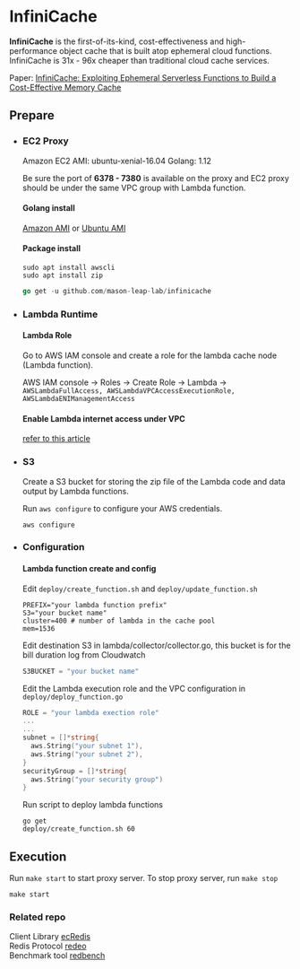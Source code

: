 # InfiniCache

**InfiniCache** is the first-of-its-kind, cost-effectiveness and high-performance object cache that is built atop ephemeral cloud functions. InfiniCache is 31x - 96x cheaper than traditional cloud cache services.

Paper: [InfiniCache: Exploiting Ephemeral Serverless Functions to Build a Cost-Effective Memory Cache](https://www.usenix.org/conference/fast20/presentation/wang-ao)

## Prepare
- ### EC2 Proxy

  Amazon EC2 AMI: ubuntu-xenial-16.04
  Golang: 1.12

  Be sure the port of **6378 - 7380** is available on the proxy and EC2 proxy should be under the same VPC group with Lambda function.

  #### Golang install

  [Amazon AMI](https://hackernoon.com/deploying-a-go-application-on-aws-ec2-76390c09c2c5) or [Ubuntu AMI](https://tecadmin.net/install-go-on-ubuntu/)  

  #### Package install

  ```shell
  sudo apt install awscli
  sudo apt install zip
  ```

  ```go
  go get -u github.com/mason-leap-lab/infinicache
  ```

- ### Lambda Runtime

  #### Lambda Role

  Go to AWS IAM console and create a role for the lambda cache node (Lambda function).

  AWS IAM console -> Roles -> Create Role -> Lambda -> `AWSLambdaFullAccess, AWSLambdaVPCAccessExecutionRole, AWSLambdaENIManagementAccess`

  #### Enable Lambda internet access under VPC

  [refer to this article](https://aws.amazon.com/premiumsupport/knowledge-center/internet-access-lambda-function/)

- ### S3

  Create a S3 bucket for storing the zip file of the Lambda code and data output by Lambda functions.

  Run `aws configure` to configure your AWS credentials.

  ```shell
  aws configure
  ```

- ### Configuration

  #### Lambda function create and config

  Edit `deploy/create_function.sh` and `deploy/update_function.sh`

  ```shell
  PREFIX="your lambda function prefix"
  S3="your bucket name"
  cluster=400 # number of lambda in the cache pool
  mem=1536
  ```

  Edit destination S3 in lambda/collector/collector.go, this bucket is for the bill duration log from Cloudwatch

  ```go
  S3BUCKET = "your bucket name"
  ```

  Edit the Lambda execution role and the VPC configuration in `deploy/deploy_function.go`

  ```go
  ROLE = "your lambda exection role"
  ...
  ...
  subnet = []*string{
    aws.String("your subnet 1"),
    aws.String("your subnet 2"),
  }
  securityGroup = []*string{
    aws.String("your security group")
  }
  ```

  Run script to deploy lambda functions

  ```shell
  go get
  deploy/create_function.sh 60
  ```

## Execution

Run `make start` to start proxy server. To stop proxy server, run `make stop`

```
make start
```

### Related repo

Client Library [ecRedis](https://github.com/mason-leap-lab/infinicache/tree/master/client)  
Redis Protocol [redeo](https://github.com/mason-leap-lab/redeo)  
Benchmark tool [redbench](https://github.com/wangaoone/redbench)  

